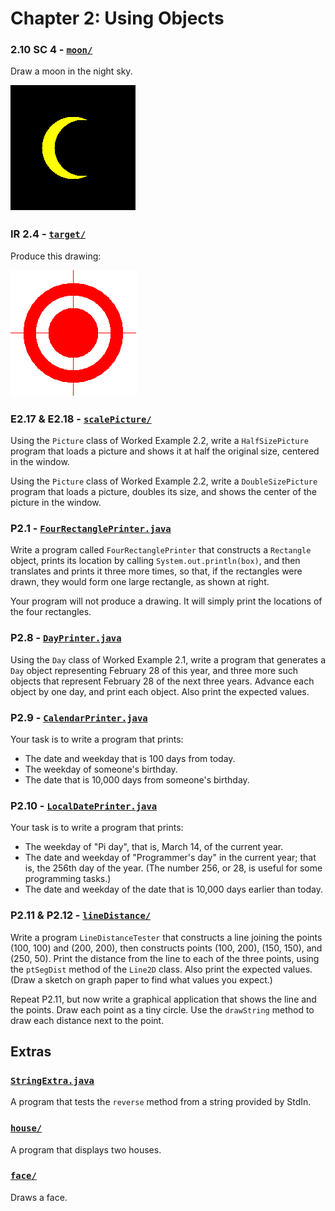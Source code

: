 # Chapter 2: Using Objects

### 2.10 SC 4 - [`moon/`](./moon/)

Draw a moon in the night sky.

![image of the moon](./moon/moon.png)

### IR 2.4 - [`target/`](./target/)

Produce this drawing:

![image of the target](./target/target.png)

### E2.17 & E2.18 - [`scalePicture/`](./scalePicture/)

Using the `Picture` class of Worked Example 2.2, write a `HalfSizePicture` program that loads a picture and shows it at half the original size, centered in the window.

Using the `Picture` class of Worked Example 2.2, write a `DoubleSizePicture` program that loads a picture, doubles its size, and shows the center of the picture in the window.

### P2.1 - [`FourRectanglePrinter.java`](./FourRectanglePrinter.java)

Write a program called `FourRectanglePrinter` that constructs a `Rectangle` object, prints its location by calling `System.out.println(box)`, and then translates and prints it three more times, so that, if the rectangles were drawn, they would form one large rectangle, as shown at right.

Your program will not produce a drawing. It will simply print the locations of the four rectangles.

### P2.8 - [`DayPrinter.java`](./DayPrinter.java)

Using the `Day` class of Worked Example 2.1, write a program that generates a `Day` object representing February 28 of this year, and three more such objects that represent February 28 of the next three years. Advance each object by one day, and print each object. Also print the expected values.

### P2.9 - [`CalendarPrinter.java`](./CalendarPrinter.java)

Your task is to write a program that prints:

-   The date and weekday that is 100 days from today.
-   The weekday of someone's birthday.
-   The date that is 10,000 days from someone's birthday.

### P2.10 - [`LocalDatePrinter.java`](./LocalDatePrinter.java)

Your task is to write a program that prints:

-   The weekday of "Pi day", that is, March 14, of the current year.
-   The date and weekday of "Programmer's day" in the current year; that is, the 256th day of the year. (The number 256, or 28, is useful for some programming tasks.)
-   The date and weekday of the date that is 10,000 days earlier than today.

### P2.11 & P2.12 - [`lineDistance/`](./lineDistance/)

Write a program `LineDistanceTester` that constructs a line joining the points (100, 100) and (200, 200), then constructs points (100, 200), (150, 150), and (250, 50). Print the distance from the line to each of the three points, using the `ptSegDist` method of the `Line2D` class. Also print the expected values. (Draw a sketch on graph paper to find what values you expect.)

Repeat P2.11, but now write a graphical application that shows the line and the points. Draw each point as a tiny circle. Use the `drawString` method to draw each distance next to the point.

## Extras

### [`StringExtra.java`](./StringExtra.java)

A program that tests the `reverse` method from a string provided by StdIn.

### [`house/`](./house/)

A program that displays two houses.

### [`face/`](./face/)

Draws a face.
